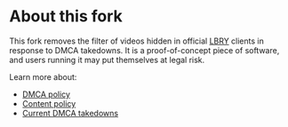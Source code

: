 # About this fork

This fork removes the filter of videos hidden in official
[LBRY](https://github.com/lbryio/lbry-desktop) clients in response to DMCA takedowns.
It is a proof-of-concept piece of software, and users running it may put themselves at
legal risk.

Learn more about:
- [DMCA policy](https://lbry.com/faq/dmca)
- [Content policy](https://lbry.com/faq/dmca)
- [Current DMCA takedowns](https://github.com/lbryio/dmca)
